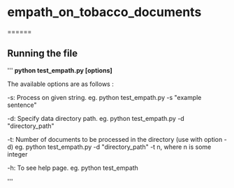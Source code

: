 # empath_on_tobacco_documents
======

## Running the file

'''
**python test_empath.py [options]**

The available options are as follows :

-s: Process on given string.
eg. python test_empath.py -s "example sentence"

-d: Specify data directory path.
eg. python test_empath.py -d "directory_path"

-t: Number of documents to be processed in the directory (use with option -d)
eg. python test_empath.py -d "directory_path" -t n, where n is some integer

-h: To see help page.
eg. python test_empath

'''
